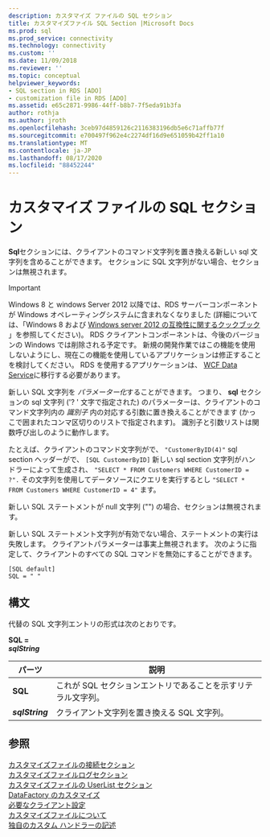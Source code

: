 ```yaml
---
description: カスタマイズ ファイルの SQL セクション
title: カスタマイズファイル SQL Section |Microsoft Docs
ms.prod: sql
ms.prod_service: connectivity
ms.technology: connectivity
ms.custom: ''
ms.date: 11/09/2018
ms.reviewer: ''
ms.topic: conceptual
helpviewer_keywords:
- SQL section in RDS [ADO]
- customization file in RDS [ADO]
ms.assetid: e65c2871-9986-44ff-b8b7-7f5eda91b3fa
author: rothja
ms.author: jroth
ms.openlocfilehash: 3ceb97d4859126c2116383196db5e6c71affb77f
ms.sourcegitcommit: e700497f962e4c2274df16d9e651059b42ff1a10
ms.translationtype: MT
ms.contentlocale: ja-JP
ms.lasthandoff: 08/17/2020
ms.locfileid: "88452244"
---
```

# <a name="customization-file-sql-section"></a>カスタマイズ ファイルの SQL セクション
**Sql**セクションには、クライアントのコマンド文字列を置き換える新しい sql 文字列を含めることができます。 セクションに SQL 文字列がない場合、セクションは無視されます。  
  
> [!IMPORTANT]
>  Windows 8 と windows Server 2012 以降では、RDS サーバーコンポーネントが Windows オペレーティングシステムに含まれなくなりました (詳細については、「Windows 8 および [Windows server 2012 の互換性に関するクックブック](https://www.microsoft.com/download/details.aspx?id=27416) 」を参照してください)。 RDS クライアントコンポーネントは、今後のバージョンの Windows では削除される予定です。 新規の開発作業ではこの機能を使用しないようにし、現在この機能を使用しているアプリケーションは修正することを検討してください。 RDS を使用するアプリケーションは、 [WCF Data Service](https://go.microsoft.com/fwlink/?LinkId=199565)に移行する必要があります。  
  
 新しい SQL 文字列を *パラメーター化*することができます。 つまり、 **sql** セクションの sql 文字列 ('? ' 文字で指定された) のパラメーターは、クライアントのコマンド文字列内の *識別子* 内の対応する引数に置き換えることができます (かっこで囲まれたコンマ区切りのリストで指定されます)。 識別子と引数リストは関数呼び出しのように動作します。  
  
 たとえば、クライアントのコマンド文字列がで、 `"CustomerByID(4)"` sql section ヘッダーがで、 `[SQL CustomerByID]` 新しい sql section 文字列がハンドラーによって生成され、 `"SELECT * FROM Customers WHERE CustomerID = ?".` その文字列を使用してデータソースにクエリを実行するとし `"SELECT * FROM Customers WHERE CustomerID = 4"` ます。  
  
 新しい SQL ステートメントが null 文字列 ("") の場合、セクションは無視されます。  
  
 新しい SQL ステートメント文字列が有効でない場合、ステートメントの実行は失敗します。 クライアントパラメーターは事実上無視されます。 次のように指定して、クライアントのすべての SQL コマンドを無効にすることができます。  
  
```console
[SQL default]   
SQL = " "  
```  
  
## <a name="syntax"></a>構文  
 代替の SQL 文字列エントリの形式は次のとおりです。  
  
 **SQL =**   
 ***sqlString***  
  
|パーツ|説明|  
|----------|-----------------|  
|**SQL**|これが SQL セクションエントリであることを示すリテラル文字列。|  
|***sqlString***|クライアント文字列を置き換える SQL 文字列。|  
  
## <a name="see-also"></a>参照  
 [カスタマイズファイルの接続セクション](../../../ado/guide/remote-data-service/customization-file-connect-section.md)   
 [カスタマイズファイルログセクション](../../../ado/guide/remote-data-service/customization-file-logs-section.md)   
 [カスタマイズファイルの UserList セクション](../../../ado/guide/remote-data-service/customization-file-userlist-section.md)   
 [DataFactory のカスタマイズ](../../../ado/guide/remote-data-service/datafactory-customization.md)   
 [必要なクライアント設定](../../../ado/guide/remote-data-service/required-client-settings.md)   
 [カスタマイズファイルについて](../../../ado/guide/remote-data-service/understanding-the-customization-file.md)   
 [独自のカスタム ハンドラーの記述](../../../ado/guide/remote-data-service/writing-your-own-customized-handler.md)



